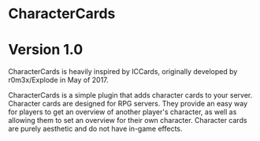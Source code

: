 # CharacterCards
# Version 1.0

CharacterCards is heavily inspired by ICCards, originally developed by r0m3x/Explode in May of 2017.

CharacterCards is a simple plugin that adds character cards to your server. 
Character cards are designed for RPG servers. They provide an easy way for players to get an overview of another player's character,
as well as allowing them to set an overview for their own character. Character cards are purely aesthetic and do not have in-game effects.
